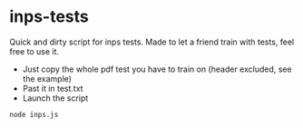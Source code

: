 # inps-tests

Quick and dirty script for inps tests.
Made to let a friend train with tests, feel free to use it.

- Just copy the whole pdf test you have to train on (header excluded, see the example)
- Past it in test.txt
- Launch the script
```
node inps.js
```
